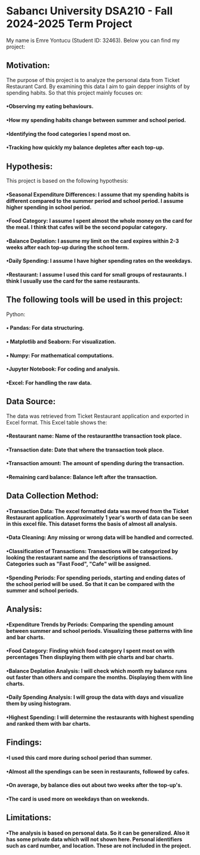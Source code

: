 # Sabancı University DSA210 - Fall 2024-2025 Term Project

My name is Emre Yontucu (Student ID: 32463). Below you can find my project:

## Motivation:
 The purpose of this project is to analyze the personal data from Ticket Restaurant Card. By examining this data I aim to gain depper insights of by spending habits. So that this project mainly focuses on:
 ####   •Observing my eating behaviours.
 ####   •How my spending habits  change between summer and school period. 
 ####   •Identifying the food categories I spend most on.
 ####   •Tracking how quickly my balance depletes after each top-up.

 ## Hypothesis:
  This project is based on the following hypothesis:
   #### •Seasonal Expenditure Differences: I assume that my spending habits is different compared to the summer period and school period. I assume higher spending in school period.
   #### •Food Category:  I assume I spent almost the whole money on the card for the meal. I think that cafes will be the second popular category.
   #### •Balance Deplation: I assume my limit on the card expires within 2-3 weeks after each top-up during the school term.
   #### •Daily Spending: I assume I have higher spending rates on the weekdays.
   #### •Restaurant: I assume I used this card for small groups of restaurants. I think I usually use the card for the same restaurants.
## The following tools will be used in this project:
  Python:
  #### • Pandas: For data structuring.
  #### • Matplotlib and Seaborn: For visualization.
 #### • Numpy: For mathematical computations.
#### •Jupyter Notebook: For coding and analysis.
#### •Excel: For handling the raw data.

## Data Source:
  The data was retrieved from Ticket Restaurant application and exported in Excel format.
  This Excel table shows the:
  #### •Restaurant name: Name of the restaurantthe transaction took place.
  #### •Transaction date: Date that where the transaction took place.
  #### •Transaction amount: The amount of spending during the transaction.
  #### •Remaining card balance: Balance left after the transaction.

  ## Data Collection Method:
  #### •Transaction Data: The excel formatted data was moved from the Ticket Restaurant application. Approximately 1 year's worth of data can be seen in this excel file.  This dataset forms the basis of almost all analysis.
  ####  •Data Cleaning: Any missing or wrong data will be handled and corrected.
  
 ####  •Classification of Transactions: Transactions will be categorized by looking the restaurant name and the descriptions of transactions. Categories such as "Fast Food", "Cafe" will be assigned.
 
 ####  •Spending Periods: For spending periods, starting and ending dates of the school period will be used. So that it can be compared with the summer and school periods.


## Analysis:
 ####   •Expenditure Trends by Periods: Comparing the spending amount between summer and school periods. Visualizing these patterns with line and bar charts.
 ####   •Food Category: Finding which food category I spent most on with percentages Then displaying them with pie charts and bar charts.
 ####   •Balance Deplation Analysis: I will check which month my balance runs out faster than others and compare the months. Displaying them with line charts.
 ####   •Daily Spending Analysis: I will group the data with days and visualize them by using histogram. 
 ####   •Highest Spending: I will determine the restaurants with highest spending and ranked them with bar charts.
  
 ## Findings:
 ####    •I used this card more during school period than summer.
 ####    •Almost all the spendings can be seen in restaurants, followed by cafes.
 ####    •On average, by balance dies out about two weeks after the top-up's.
 ####    •The card is used more on weekdays than on weekends.

## Limitations:
 ####   •The analysis is based on personal data. So it can be generalized. Also it has some private data which will not shown here. Personal identifiers such as card number, and location. These are not included in the project.

  
